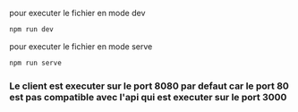 <!-- Client README -->

pour executer le fichier en mode dev 
```bash
npm run dev
```

pour executer le fichier en mode serve 
```bash
npm run serve
```

### Le client est executer sur le port 8080 par defaut car le port 80 est pas compatible avec l'api qui est executer sur le port 3000
